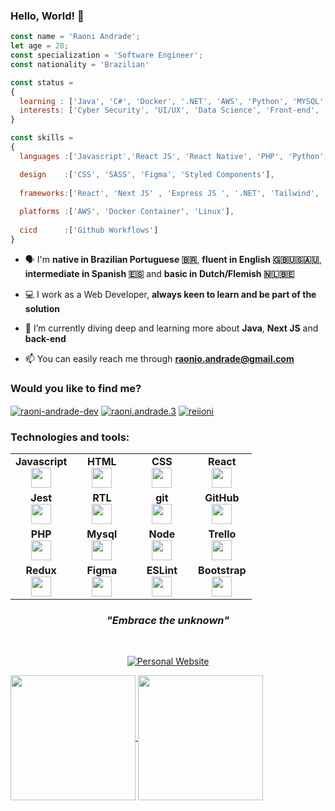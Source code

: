 ### Hello, World! 👋

```js
const name = 'Raoni Andrade';
let age = 28;
const specialization = 'Software Engineer';
const nationality = 'Brazilian' 

const status = 
{ 
  learning : ['Java', 'C#', 'Docker', '.NET', 'AWS', 'Python', 'MYSQL', 'MongoDB', 'POO', 'API', 'NoSQL'],
  interests: ['Cyber Security', 'UI/UX', 'Data Science', 'Front-end', 'Back-end', 'Exploring']
}

const skills = 
{
  languages :['Javascript','React JS', 'React Native', 'PHP', 'Python', 'Java'],

  design    :['CSS', 'SASS', 'Figma', 'Styled Components'],
  
  frameworks:['React', 'Next JS' , 'Express JS ', '.NET', 'Tailwind', 'Bootstrap', 'Bulma'],
  
  platforms :['AWS', 'Docker Container', 'Linux'],
  
  cicd      :['Github Workflows']
}

```
- :speaking_head: I'm **native in Brazilian Portuguese :brazil:**, **fluent in English :gb::us::australia:**, **intermediate in Spanish :es:** and **basic in Dutch/Flemish :netherlands::belgium:**

- 💻 I work as a Web Developer, **always keen to learn and be part of the solution**

- 📖 I’m currently diving deep and learning more about **Java**, **Next JS** and **back-end**

- 📫 You can easily reach me through **raonio.andrade@gmail.com**

<h3 align="left">Would you like to find me?</h3>
<p align="left">
<a href="https://www.linkedin.com/in/raoni-andrade-dev/" target="blank"><img align="center" src="https://img.shields.io/badge/LinkedIn-0077B5?style=for-the-badge&logo=linkedin&logoColor=white" alt="raoni-andrade-dev" /></a>
<a href="https://fb.com/raoni.andrade.3" target="blank"><img align="center" src="https://img.shields.io/badge/Facebook-1877F2?style=for-the-badge&logo=facebook&logoColor=white" alt="raoni.andrade.3"  /></a>
<a href="https://www.instagram.com/reiioni/" target="_blank"><img align="center" src="https://img.shields.io/badge/Instagram-E4405F?style=for-the-badge&logo=instagram&logoColor=white" alt="reiioni"  /></a>
</p>  

<h3 align="left">Technologies and tools:</h3>
<table width="320px">
    <tbody>
        <tr valign="top">
            <td width="80px" align="center">
            <span><strong>Javascript</strong></span><br>
            <img height="32px" src="https://upload.vectorlogo.zone/logos/javascript/images/239ec8a4-163e-4792-83b6-3f6d96911757.svg">
            </td>
            <td width="80px" align="center">
            <span><strong>HTML</strong></span><br>
            <img height="32" src="https://cdn.jsdelivr.net/gh/devicons/devicon/icons/html5/html5-original.svg">
            </td>
            <td width="80px" align="center">
            <span><strong>CSS</strong></span><br>
            <img height="32px" src="https://cdn.jsdelivr.net/gh/devicons/devicon/icons/css3/css3-original.svg">
            </td>
            <td width="80px" align="center">
            <span><strong>React</strong></span><br>
            <img height="32px" src="https://cdn.jsdelivr.net/gh/devicons/devicon/icons/react/react-original.svg">
            </td>
        </tr>
        <tr valign="top">
            <td width="80px" align="center">
            <span><strong>Jest</strong></span><br>
            <img height="32px" src="https://www.vectorlogo.zone/logos/jestjsio/jestjsio-icon.svg">
            <td width="80px" align="center">
            <span><strong>RTL</strong></span><br>
            <img height="32" src="https://testing-library.com/img/octopus-128x128.png">
            </td>
            <td width="80px" align="center">
            <span><strong>git</strong></span><br>
            <img height="32px" src="https://cdn.jsdelivr.net/gh/devicons/devicon/icons/git/git-plain.svg">
            </td>
            <td width="80px" align="center">
            <span><strong>GitHub</strong></span><br>
            <img height="32px" src="https://www.vectorlogo.zone/logos/github/github-tile.svg">
            </td>
        </tr>
        <tr valign="top">
            <td width="80px" align="center">
            <span><strong>PHP</strong></span><br>
            <img height="32" src="https://www.vectorlogo.zone/logos/php/php-ar21.svg">
            </td>
            <td width="80px" align="center">
            <span><strong>Mysql</strong></span><br>
            <img height="32px" src="https://www.vectorlogo.zone/logos/mysql/mysql-ar21.svg">
            </td>
            <td width="80px" align="center">
            <span><strong>Node</strong></span><br>
            <img height="32px" src="https://www.vectorlogo.zone/logos/nodejs/nodejs-icon.svg">
            <td width="80px" align="center">
            <span><strong>Trello</strong></span><br>
            <img height="32px" src="https://www.vectorlogo.zone/logos/trello/trello-icon.svg">
            </td>
        </tr>
        <tr valign="top">
            <td width="80px" align="center">
            <span><strong>Redux</strong></span><br>
            <img height="32" src="https://cdn.worldvectorlogo.com/logos/redux.svg">
            </td>
            <td width="80px" align="center">
            <span><strong>Figma</strong></span><br>
            <img height="32px" src="https://www.vectorlogo.zone/logos/figma/figma-icon.svg">
            </td>
            <td width="80px" align="center">
            <span><strong>ESLint</strong></span><br>
            <img height="32px" src="https://www.vectorlogo.zone/logos/eslint/eslint-icon.svg">
            <td width="80px" align="center">
            <span><strong>Bootstrap</strong></span><br>
            <img height="32px" src="https://upload.vectorlogo.zone/logos/getbootstrap/images/987f8f6c-263a-47b1-a85d-853cfca215d9.svg">
            </td>
        </tr>
    </tbody>
</table>

<div>
   <h3 align="center"><i>"Embrace the unknown"</i></h3><br>
   <p align="center">
       <a href="https://raonio.com.br"><img alt="Personal Website" src="https://img.shields.io/badge/-Website-000?style=for-the-badge&logo=gg==&logoColor=white"></a>
   </p>
</div>

<a href="https://github.com/anuraghazra/github-readme-stats">
  <img height=200 align="center" src="https://github-readme-stats.vercel.app/api?username=Raoni-Andrade&show_icons=true&theme=transparent&rank_icon=github" />
</a>
<a href="https://github.com/anuraghazra/convoychat">
  <img height=200 align="center" src="https://github-readme-stats.vercel.app/api/top-langs/?username=Raoni-Andrade&layout=compact&langs_count=8&card_width=320" />
</a>


<!--
**Raoni-Andrade/Raoni-Andrade** is a ✨ _special_ ✨ repository because its `README.md` (this file) appears on your GitHub profile.

Here are some ideas to get you started:

- 🔭 I’m currently working on ...
- 🌱 I’m currently learning ...
- 👯 I’m looking to collaborate on ...
- 🤔 I’m looking for help with ...
- 💬 Ask me about ...
- 📫 How to reach me: ...
- 😄 Pronouns: ...
- ⚡ Fun fact: ...
-->
